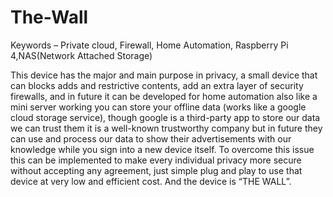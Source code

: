 # The-Wall
Keywords – Private cloud, Firewall, Home Automation, Raspberry Pi 4,NAS(Network Attached Storage)

This device has the major and main purpose in privacy, a small device that can blocks adds and restrictive contents, add an extra layer of security firewalls, and in future it can be developed for home automation also like a mini server working you can store your offline data (works like a google cloud storage service), though google is a third-party app to store our data we can trust them it is a well-known trustworthy company but in future they can use and process our data to show their advertisements with our knowledge while you sign into a new device itself. To overcome this issue this can be implemented to make every individual privacy more secure without accepting any agreement, just simple plug and play to use that device at very low and efficient cost. And the device is “THE WALL”.
